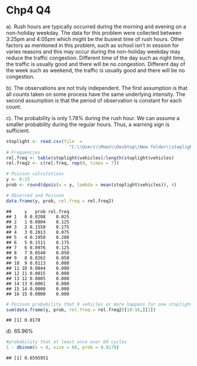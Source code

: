 Chp4 Q4
================

a). Rush hours are typically occurred during the morning and evening on
a non-holiday weekday. The data for this problem were collected between
3:25pm and 4:05pm which might be the busiest time of rush hours. Other
factors as mentioned in this problem, such as school isn’t in session
for varies reasons and this may occur during the non-holiday weekday may
reduce the traffic congestion. Different time of the day such as night
time, the traffic is usually good and there will be no congestion.
Different day of the week such as weekend, the traffic is usually good
and there will be no congestion.

b). The observations are not truly independent. The first assumption is
that all counts taken on some process have the same underlying
intensity. The second assumption is that the period of observation is
constant for each count.

c). The probability is only 1.78% during the rush hour. We can assume a
smaller probability during the regular hours. Thus, a warning sign is
sufficient.

``` r
stoplight <- read.csv(file  = 
                        "C:\\Users\\Moon\\Desktop\\New folder\\stoplight.csv")
# Frequencies
rel.freq <- table(stoplight$vehicles)/length(stoplight$vehicles)
rel.freq2 <- c(rel.freq, rep(0, times = 7))

# Poisson calculations
y <- 0:15
prob <- round(dpois(x = y, lambda = mean(stoplight$vehicles)), 4)

# Observed and Poisson
data.frame(y, prob, rel.freq = rel.freq2)
```

    ##     y   prob rel.freq
    ## 1   0 0.0208    0.025
    ## 2   1 0.0804    0.125
    ## 3   2 0.1558    0.175
    ## 4   3 0.2013    0.075
    ## 5   4 0.1950    0.200
    ## 6   5 0.1511    0.175
    ## 7   6 0.0976    0.125
    ## 8   7 0.0540    0.050
    ## 9   8 0.0262    0.050
    ## 10  9 0.0113    0.000
    ## 11 10 0.0044    0.000
    ## 12 11 0.0015    0.000
    ## 13 12 0.0005    0.000
    ## 14 13 0.0001    0.000
    ## 15 14 0.0000    0.000
    ## 16 15 0.0000    0.000

``` r
# Poisson probability that 9 vehicles or more happens for one stoplight cycle
sum(data.frame(y, prob, rel.freq = rel.freq2)[10:16,][2])
```

    ## [1] 0.0178

d). 65.96%

``` r
#probability that at least once over 60 cycles
1 - dbinom(x = 0, size = 60, prob = 0.0178)
```

    ## [1] 0.6595951
